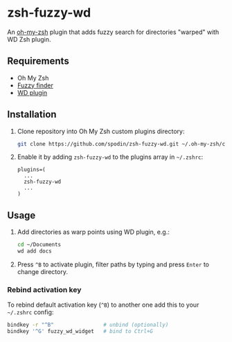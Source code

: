 # zsh-fuzzy-wd

An [oh-my-zsh](https://ohmyz.sh) plugin that adds fuzzy search for directories "warped" with WD Zsh plugin.

## Requirements

- Oh My Zsh
- [Fuzzy finder](https://github.com/junegunn/fzf)
- [WD plugin](https://github.com/ohmyzsh/ohmyzsh/blob/master/plugins/wd/README.md)

## Installation

1. Clone repository into Oh My Zsh custom plugins directory:

   ```bash
   git clone https://github.com/spodin/zsh-fuzzy-wd.git ~/.oh-my-zsh/custom/plugins/zsh-fuzzy-wd
   ```

2. Enable it by adding `zsh-fuzzy-wd` to the plugins array in `~/.zshrc`:

   ```
   plugins=(
     ...
     zsh-fuzzy-wd
     ...
   )  
   ``` 
   
## Usage

1. Add directories as warp points using WD plugin, e.g.:

   ```bash
   cd ~/Documents
   wd add docs
   ```
   
2. Press `^B` to activate plugin, filter paths by typing and press `Enter` to change directory. 

### Rebind activation key

To rebind default activation key (`^B`) to another one add this to your `~/.zshrc` config:

```bash
bindkey -r "^B"                # unbind (optionally)
bindkey '^G' fuzzy_wd_widget   # bind to Ctrl+G
```